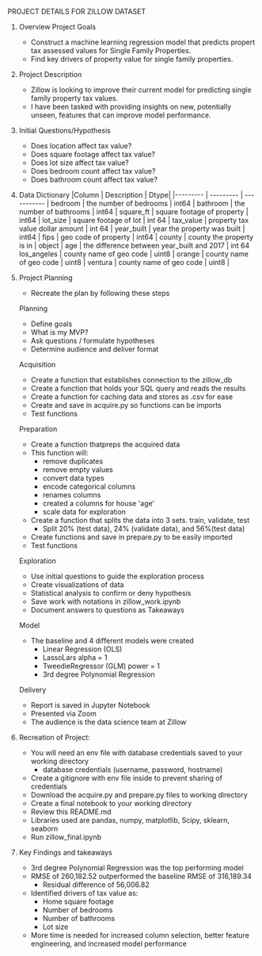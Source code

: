 PROJECT DETAILS FOR ZILLOW DATASET

1. Overview Project Goals

    - Construct a machine learning regression model that predicts propert tax assessed values for Single Family Properties.
    - Find key drivers of property value for single family properties.

2. Project Description
    - Zillow is looking to improve their current model for predicting single family property tax values. 
    - I have been tasked with providing insights on new, potentially unseen, features that can improve model performance.

3. Initial Questions/Hypothesis

    - Does location affect tax value?
    - Does square footage affect tax value?
    - Does lot size affect tax value?
    - Does bedroom count affect tax value?
    - Does bathroom count affect tax value?

4. Data Dictionary 
   |Column | Description | Dtype|
    |--------- | --------- | ----------- |
    bedroom | the number of bedrooms | int64 |
    bathroom | the number of bathrooms | int64 |
    square_ft | square footage of property | int64 |
    lot_size | square footage of lot | int 64 |
    tax_value | property tax value dollar amount | int 64 |
    year_built | year the property was built | int64 |
    fips | geo code of property | int64 |
    county | county the property is in | object |
    age | the difference between year_built and 2017 | int 64
    los_angeles | county name of geo code  | uint8 |
    orange | county name of geo code | uint8 |
    ventura | county name of geo code | uint8 |


5. Project Planning

    - Recreate the plan by following these steps
    
    Planning 
    - Define goals
    - What is my MVP?
    - Ask questions / formulate hypotheses
    - Determine audience and deliver format

    Acquisition
    - Create a function that establishes connection to the zillow_db
    - Create a function that holds your SQL query and reads the results
    - Create a function for caching data and stores as .csv for ease
    - Create and save in acquire.py so functions can be imports
    - Test functions

    Preparation
    - Create a function thatpreps the acquired data
    - This function will:
        - remove duplicates
        - remove empty values
        - convert data types
        - encode categorical columns
        - renames columns
        - created a columns for house 'age'
        - scale data for exploration
    - Create a function that splits the data into 3 sets. train, validate, test
        - Split 20% (test data), 24% (validate data), and 56%(test data)
    - Create functions and save in prepare.py to be easily imported
    - Test functions

    Exploration 
    - Use initial questions to guide the exploration process
    - Create visualizations of data
    - Statistical analysis to confirm or deny hypothesis
    - Save work with notations in zillow_work.ipynb
    - Document answers to questions as Takeaways

    Model
    - The baseline and 4 different models were created
        - Linear Regression (OLS)
        - LassoLars alpha = 1
        - TweedieRegressor (GLM) power = 1
        - 3rd degree Polynomial Regression

    Delivery
    - Report is saved in Jupyter Notebook
    -  Presented via Zoom
    - The audience is the data science team at Zillow

6. Recreation of Project:
    - You will need an env file with database credentials saved to your working directory
        - database credentials (username, password, hostname)
    - Create a gitignore with env file inside to prevent sharing of credentials
    - Download the acquire.py and prepare.py files to working directory
    - Create a final notebook to your working directory
    - Review this README.md
    - Libraries used are pandas, numpy, matplotlib, Scipy, sklearn, seaborn
    - Run zillow_final.ipynb

7. Key Findings and takeaways
    - 3rd degree Polynomial Regression was the top performing model
    - RMSE of 260,182.52 outperformed the baseline RMSE of 316,189.34
        - Residual difference of 56,006.82 
    - Identified drivers of tax value as:
        - Home square footage
        - Number of bedrooms
        - Number of bathrooms
        - Lot size
    - More time is needed for increased column selection, better feature engineering, and increased model performance